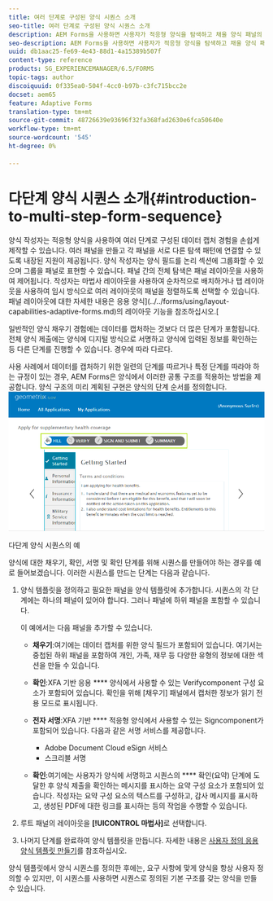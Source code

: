 ```yaml
---
title: 여러 단계로 구성된 양식 시퀀스 소개
seo-title: 여러 단계로 구성된 양식 시퀀스 소개
description: AEM Forms을 사용하면 사용자가 적응형 양식을 탐색하고 채울 양식 패널의 시퀀스를 정의할 수 있습니다.
seo-description: AEM Forms을 사용하면 사용자가 적응형 양식을 탐색하고 채울 양식 패널의 시퀀스를 정의할 수 있습니다.
uuid: db1aac25-fe69-4e43-88d1-4a15389b507f
content-type: reference
products: SG_EXPERIENCEMANAGER/6.5/FORMS
topic-tags: author
discoiquuid: 0f335ea0-504f-4cc0-b97b-c3fc715bcc2e
docset: aem65
feature: Adaptive Forms
translation-type: tm+mt
source-git-commit: 48726639e93696f32fa368fad2630e6fca50640e
workflow-type: tm+mt
source-wordcount: '545'
ht-degree: 0%

---
```



# 다단계 양식 시퀀스 소개{#introduction-to-multi-step-form-sequence}

양식 작성자는 적응형 양식을 사용하여 여러 단계로 구성된 데이터 캡처 경험을 손쉽게 제작할 수 있습니다. 여러 패널을 만들고 각 패널을 서로 다른 탐색 패턴에 연결할 수 있도록 내장된 지원이 제공됩니다. 양식 작성자는 양식 필드를 논리 섹션에 그룹화할 수 있으며 그룹을 패널로 표현할 수 있습니다. 패널 간의 전체 탐색은 패널 레이아웃을 사용하여 제어됩니다. 작성자는 마법사 레이아웃을 사용하여 순차적으로 배치하거나 탭 레이아웃을 사용하여 임시 방식으로 여러 레이아웃의 패널을 정렬하도록 선택할 수 있습니다. 패널 레이아웃에 대한 자세한 내용은 응용 양식](../../forms/using/layout-capabilities-adaptive-forms.md)의 레이아웃 기능을 참조하십시오.[

일반적인 양식 채우기 경험에는 데이터를 캡처하는 것보다 더 많은 단계가 포함됩니다. 전체 양식 제출에는 양식에 디지털 방식으로 서명하고 양식에 입력된 정보를 확인하는 등 다른 단계를 진행할 수 있습니다. 경우에 따라 다르다.

사용 사례에서 데이터를 캡처하기 위한 일련의 단계를 따르거나 특정 단계를 따라야 하는 규정이 있는 경우, AEM Forms은 양식에서 이러한 공통 구조를 적용하는 방법을 제공합니다. 양식 구조의 미리 계획된 구현은 양식의 단계 순서를 정의합니다. ![다단계 양식 시퀀스의 예](assets/formpipeline.png)

다단계 양식 시퀀스의 예

양식에 대한 채우기, 확인, 서명 및 확인 단계를 위해 시퀀스를 만들어야 하는 경우를 예로 들어보겠습니다. 이러한 시퀀스를 만드는 단계는 다음과 같습니다.

1. 양식 템플릿을 정의하고 필요한 패널을 양식 템플릿에 추가합니다. 시퀀스의 각 단계에는 하나의 패널이 있어야 합니다. 그러나 패널에 하위 패널을 포함할 수 있습니다.

   이 예에서는 다음 패널을 추가할 수 있습니다.

   * **채우기**:여기에는 데이터 캡처를 위한 양식 필드가 포함되어 있습니다. 여기서는 중첩된 하위 패널을 포함하여 개인, 가족, 재무 등 다양한 유형의 정보에 대한 섹션을 만들 수 있습니다.

   * **확인**:XFA 기반 응용  **** 양식에서 사용할 수 있는 Verifycomponent 구성 요소가 포함되어 있습니다. 확인을 위해 [채우기] 패널에서 캡처한 정보가 읽기 전용 모드로 표시됩니다.

   * **전자 서명**:XFA 기반  **** 적응형 양식에서 사용할 수 있는 Signcomponent가 포함되어 있습니다. 다음과 같은 서명 서비스를 제공합니다.

      * Adobe Document Cloud eSign 서비스
      * 스크리블 서명
   * **확인**:여기에는 사용자가 양식에 서명하고 시퀀스의  **** 확인(요약) 단계에 도달한 후 양식 제출을 확인하는 메시지를 표시하는 요약 구성 요소가 포함되어 있습니다. 작성자는 요약 구성 요소의 텍스트를 구성하고, 감사 메시지를 표시하고, 생성된 PDF에 대한 링크를 표시하는 등의 작업을 수행할 수 있습니다.


1. 루트 패널의 레이아웃을 **[!UICONTROL 마법사]**&#x200B;로 선택합니다.
1. 나머지 단계를 완료하여 양식 템플릿을 만듭니다. 자세한 내용은 [사용자 정의 응용 양식 템플릿 만들기](../../forms/using/custom-adaptive-forms-templates.md)를 참조하십시오.

양식 템플릿에서 양식 시퀀스를 정의한 후에는, 요구 사항에 맞게 양식을 항상 사용자 정의할 수 있지만, 이 시퀀스를 사용하면 시퀀스로 정의된 기본 구조를 갖는 양식을 만들 수 있습니다.

